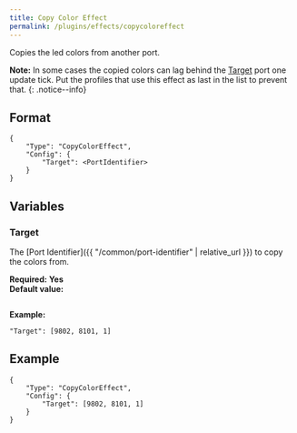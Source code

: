```yaml
---
title: Copy Color Effect
permalink: /plugins/effects/copycoloreffect
---
```


Copies the led colors from another port.

**Note:** In some cases the copied colors can lag behind the [Target](#target) port one update tick. Put the profiles that use this effect as last in the list to prevent that.
{: .notice--info}

## Format

~~~
{
    "Type": "CopyColorEffect",
    "Config": {
        "Target": <PortIdentifier>
    }
}
~~~

## Variables

### Target
<div class="variable-block" markdown="block">

The [Port Identifier]({{ "/common/port-identifier" | relative_url }}) to copy the colors from.

**Required:** **Yes**<br>
**Default value:**
~~~
~~~
**Example:**
~~~
"Target": [9802, 8101, 1]
~~~

</div>

## Example

~~~
{
    "Type": "CopyColorEffect",
    "Config": {
        "Target": [9802, 8101, 1]
    }
}
~~~